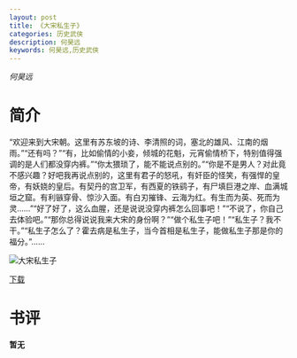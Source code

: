 ```yaml
---
layout: post
title: 《大宋私生子》
categories: 历史武侠
description: 何昊远
keywords: 何昊远,历史武侠
---
```

*何昊远*
# 简介
“欢迎来到大宋朝。这里有苏东坡的诗、李清照的词，塞北的雄风、江南的烟雨。”“还有吗？”“有，比如偷情的小妾，倾城的花魁，元宵偷情桥下，特别值得强调的是人们都没穿内裤。”“你太猥琐了，能不能说点别的。”“你是不是男人？对此竟不感兴趣？好吧我再说点别的，这里有君子的怒吼，有奸臣的怪笑，有强悍的皇帝，有妖娆的皇后。有契丹的宫卫军，有西夏的铁鹞子，有尸填巨港之岸、血满城垣之窟。有利镞穿骨、惊沙入面。有白刃摧锋、云海为红。有生而为英、死而为灵……”“好了好了，这么血腥，还是说说没穿内裤怎么回事吧！”“不说了，你自己去体验吧。”“那你总得说说我来大宋的身份啊？”“做个私生子吧！”“私生子？我不干。”“私生子怎么了？霍去病是私生子，当今首相是私生子，能做私生子那是你的福分。”……

![大宋私生子](https://cdn.jsdelivr.net/gh/YYbooks0/yybooks0img@master/bookscover2/大宋私生子.7ksf6w8j8io0.jpg)

[下载](https://link.jscdn.cn/1drv/aHR0cHM6Ly8xZHJ2Lm1zL3QvcyFBaGU2R2dNWmVFb2poaDFwZFdRM0NZT21vdWRqP2U9SEc3TWhh.txt)

# 书评
**暂无**